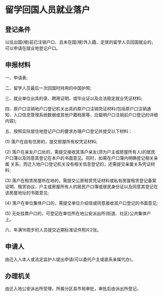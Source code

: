 # 留学回国人员就业落户

## 登记条件

以往出国(境)前已注销户口、且未在国(境)外入籍、定居的留学人员回国就业的，可以申请在就业地登记户口。

## 申报材料

一、申请表;

二、留学人员最后一次回国时持用的中国护照;

三、就业单位出具的录、聘用证明，或毕业证以及合法稳定就业凭证材料;

四、原户口注销地户口登记机关出具的原户口注销凭证材料(包括原户口注销通知、人口信息管理系统数据或其他户籍档案等，应载明户口注销前户口登记的详细内容);

五、按照实际居住地登记户口的要求办理户口登记并提交以下材料：

  (1) 落户在自有住房的，提交房屋所有权凭证材料;

  (2) 落户在亲友户口处的，需提交接收其落户亲友(须为户主或房屋所有人)的居民户口簿以及同意其登记在本户的书面意见。同时，如需在户口簿内明确登记相关亲属
  关系，而迁入地户口登记机关没有相关信息登记的，还需提交亲属关系凭证材料;
  
  (3) 落户在租赁房屋所在地的，需提交公房租赁凭证材料或私有房屋租赁登记备案证明、租赁协议，户主或房屋所有人的居民户口簿或居民身份证以及同意其登记在该房屋地址的书面意见;
  
  (4) 落户在单位集体户口的，需提交单位介绍信或同意接收其户口登记的书面意见;
  
  (5) 无处挂靠户口的，可登记在单位所在地公安派出所(街道、社区)公共集体户上。

六、年满16周岁的人员提交近期标准证件照片2张。

## 申请人

由迁入人本人或法定监护人提出申请(可以委托户主或直系亲属代办)。

## 办理机关

由迁入地公安派出所受理，所属分区县市局审批，审批后由派出所登记。